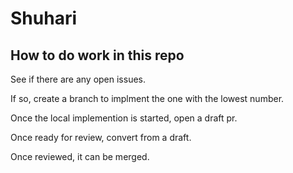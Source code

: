 # Shuhari
## How to do work in this repo

See if there are any open issues.

If so, create a branch to implment the one with the lowest number.

Once the local implemention is started, open a draft pr.

Once ready for review, convert from a draft.

Once reviewed, it can be merged.